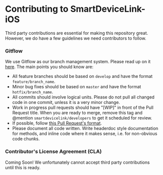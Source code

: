 # Contributing to SmartDeviceLink-iOS

Third party contributions are essential for making this repository great. However, we do have a few guidelines we need contributors to follow.

### Gitflow
We use Gitflow as our branch management system. Please read up on it [here](https://www.atlassian.com/git/tutorials/comparing-workflows/feature-branch-workflow). The main points you should know are:

* All feature branches should be based on `develop` and have the format `feature/branch_name`.
* Minor bug fixes should be based on `master` and have the format `hotfix/branch_name`.
* All commits should involve logical units. Please do not pull all changed code in one commit, unless it is a very minor change.
* Work in progress pull requests should have "[WIP]" in front of the Pull Request title. When you are ready to merge, remove this tag and @mention `smartdevicelink/developers` to get it scheduled for review.
* If possible, follow [this Pull Request's format](https://github.com/smartdevicelink/SmartDeviceLink-iOS/pull/45).
* Please document all code written. Write headerdoc style documentation for methods, and inline code where it makes sense, i.e. for non-obvious code chunks.

### Contributor's License Agreement (CLA)
Coming Soon! We unfortunately cannot accept third party contributions until this is ready.